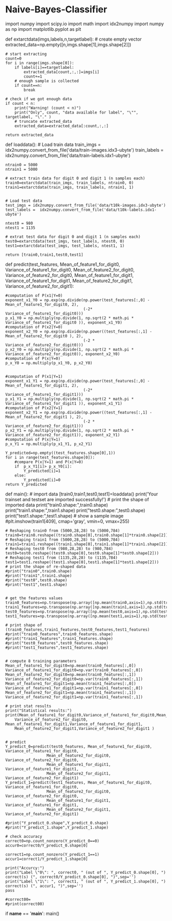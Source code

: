 # Naive-Bayes-Classifier
import numpy
import scipy.io
import math
import idx2numpy
import numpy as np
import matplotlib.pyplot as plt

def extarctdata(imgs,labels,n,targetlabel):
    # create empty vector
    extracted_data=np.empty([n,imgs.shape[1],imgs.shape[2]])
        
    # start extracting
    count=0
    for i in range(imgs.shape[0]):
        if labels[i]==targetlabel:
            extracted_data[count,:,:]=imgs[i]
            count+=1
        # enough sample is collected
        if count==n:
            break
            
    # check if we got enough data
    if count < n:
        print("Warning! (count < n)")
        print("Only", count, "data available for label", "\"", targetlabel, "\"." )
        # truncate extracted_data
        extracted_data=extracted_data[:count,:,:]
   
    return extracted_data

def loaddata():
    # Load train data 
    train_imgs = idx2numpy.convert_from_file('data/train-images.idx3-ubyte')
    train_labels =  idx2numpy.convert_from_file('data/train-labels.idx1-ubyte')
    
    ntrain0 = 5000
    ntrain1 = 5000 
    
    # extract train data for digit 0 and digit 1 (n samples each)
    train0=extarctdata(train_imgs, train_labels, ntrain0, 0)
    train1=extarctdata(train_imgs, train_labels, ntrain1, 1)
            
    
    # Load test data
    test_imgs = idx2numpy.convert_from_file('data/t10k-images.idx3-ubyte')
    test_labels =  idx2numpy.convert_from_file('data/t10k-labels.idx1-ubyte')
    
    ntest0 = 980
    ntest1 = 1135
    
    # extrat test data for digit 0 and digit 1 (n samples each)
    test0=extarctdata(test_imgs, test_labels, ntest0, 0)
    test1=extarctdata(test_imgs, test_labels, ntest1, 1)
    
    return [train0,train1,test0,test1]

def predict(test_features, Mean_of_feature1_for_digit0, Variance_of_feature1_for_digit0, 
                      Mean_of_feature2_for_digit0, Variance_of_feature2_for_digit0,
                      Mean_of_feature1_for_digit1, Variance_of_feature1_for_digit1, 
                      Mean_of_feature2_for_digit1, Variance_of_feature2_for_digit1):
    
    #computation of P(x1|Y=0)
    exponent_x1_Y0 = np.exp(np.divide(np.power(test_features[:,0] - Mean_of_feature1_for_digit0, 2),
                                      (-2* Variance_of_feature1_for_digit0)))
    p_x1_Y0 = np.multiply(np.divide(1, np.sqrt(2 * math.pi * Variance_of_feature1_for_digit0 )), exponent_x1_Y0)
    #computation of P(x2|Y=0)
    exponent_x2_Y0 = np.exp(np.divide(np.power((test_features[:,1] - Mean_of_feature2_for_digit0 ), 2),
                                      (-2 * Variance_of_feature2_for_digit0)))
    p_x2_Y0 = np.multiply(np.divide(1, np.sqrt(2 * math.pi * Variance_of_feature2_for_digit0)), exponent_x2_Y0)
    #computation of P(x|Y=0)
    p_x_Y0 = np.multiply(p_x1_Y0, p_x2_Y0)
    
    
    #computation of P(x1|Y=1)
    exponent_x1_Y1 = np.exp(np.divide(np.power(test_features[:,0] - Mean_of_feature1_for_digit1, 2),
                                      (-2* Variance_of_feature1_for_digit1)))
    p_x1_Y1 = np.multiply(np.divide(1, np.sqrt(2 * math.pi * Variance_of_feature1_for_digit1 )), exponent_x1_Y1)
    #computation of P(x2|Y=1)
    exponent_x2_Y1 = np.exp(np.divide(np.power((test_features[:,1] - Mean_of_feature2_for_digit1 ), 2),
                                      (-2 * Variance_of_feature2_for_digit1)))
    p_x2_Y1 = np.multiply(np.divide(1, np.sqrt(2 * math.pi * Variance_of_feature2_for_digit1)), exponent_x2_Y1)
    #computation of P(x|Y=1)
    p_x_Y1 = np.multiply(p_x1_Y1, p_x2_Y1)
   
    Y_predicted=np.empty((test_features.shape[0],1))
    for i in range(test_features.shape[0]):
        #compare P(x|Y=1) and P(x|Y=0)
        if  p_x_Y1[i]> p_x_Y0[i]:
            Y_predicted[i]=1
        else:
            Y_predicted[i]=0
    return Y_predicted



def main():
    # import data
    [train0,train1,test0,test1]=loaddata()
    print('Your trainset and testset are imported successfully!')
    # print the shape of imported data
    print("train0.shape:",train0.shape)
    print("train1.shape:",train1.shape)
    print("test0.shape:",test0.shape)
    print("test1.shape:",test1.shape)
    # show a sample image
    #plt.imshow(train1[409], cmap='gray', vmin=0, vmax=255)
    
    
    # Reshaping train0 from (5000,28,28) to (5000,784)
    train0=train0.reshape((train0.shape[0],train0.shape[1]*train0.shape[2]))
    # Reshaping train1 from (5000,28,28) to (5000,784)
    train1=train1.reshape((train1.shape[0],train1.shape[1]*train1.shape[2]))
    # Reshaping test0 from (980,28,28) to (980,784)
    test0=test0.reshape((test0.shape[0],test0.shape[1]*test0.shape[2]))
    # Reshaping test1 from (1135,28,28) to (1135,784)
    test1=test1.reshape((test1.shape[0],test1.shape[1]*test1.shape[2]))
    # print the shape of re-shaped data
    #print("train0",train0.shape)
    #print("train1",train1.shape)
    #print("test0",test0.shape)
    #print("test1",test1.shape)
    
    
    # get the features values
    train0_features=np.transpose(np.array([np.mean(train0,axis=1),np.std(train0,axis=1)]))
    train1_features=np.transpose(np.array([np.mean(train1,axis=1),np.std(train1,axis=1)]))
    test0_features=np.transpose(np.array([np.mean(test0,axis=1),np.std(test0,axis=1)]))
    test1_features=np.transpose(np.array([np.mean(test1,axis=1),np.std(test1,axis=1)]))
        
    # print shape of (train0_features,train1_features,test0_features,test1_features)
    #print("train0_features",train0_features.shape)
    #print("train1_features",train1_features.shape)
    #print("test0_features",test0_features.shape)
    #print("test1_features",test1_features.shape)
    
    
    # compute 8 training parameters
    Mean_of_feature1_for_digit0=np.mean(train0_features[:,0])
    Variance_of_feature1_for_digit0=np.var(train0_features[:,0])
    Mean_of_feature2_for_digit0=np.mean(train0_features[:,1])
    Variance_of_feature2_for_digit0=np.var(train0_features[:,1])
    Mean_of_feature1_for_digit1=np.mean(train1_features[:,0])
    Variance_of_feature1_for_digit1=np.var(train1_features[:,0])
    Mean_of_feature2_for_digit1=np.mean(train1_features[:,1])
    Variance_of_feature2_for_digit1=np.var(train1_features[:,1])
    
    # print stat results
    print("Statistical results:")
    print(Mean_of_feature1_for_digit0,Variance_of_feature1_for_digit0,Mean_of_feature2_for_digit0,
        Variance_of_feature2_for_digit0, Mean_of_feature1_for_digit1,Variance_of_feature1_for_digit1,
        Mean_of_feature2_for_digit1,Variance_of_feature2_for_digit1 )
    
           
    # predict
    Y_predict_0=predict(test0_features, Mean_of_feature1_for_digit0, Variance_of_feature1_for_digit0, 
                      Mean_of_feature2_for_digit0, Variance_of_feature2_for_digit0,
                      Mean_of_feature1_for_digit1, Variance_of_feature1_for_digit1, 
                      Mean_of_feature2_for_digit1, Variance_of_feature2_for_digit1)
    Y_predict_1=predict(test1_features, Mean_of_feature1_for_digit0, Variance_of_feature1_for_digit0, 
                      Mean_of_feature2_for_digit0, Variance_of_feature2_for_digit0,
                      Mean_of_feature1_for_digit1, Variance_of_feature1_for_digit1, 
                      Mean_of_feature2_for_digit1, Variance_of_feature2_for_digit1)
    
    #print("Y_predict_0.shape",Y_predict_0.shape)
    #print("Y_predict_1.shape",Y_predict_1.shape)
    
    # check accuracy
    correct0=np.count_nonzero(Y_predict_0==0)
    accur0=correct0/Y_predict_0.shape[0]

    correct1=np.count_nonzero(Y_predict_1==1)
    accur1=correct1/Y_predict_1.shape[0]
    
    print("Accurcy:")
    print("Label \"0\": ", correct0, " (out of ", Y_predict_0.shape[0], ") correct(s) (", correct0/Y_predict_0.shape[0], ")",sep='')
    print("Label \"1\": ", correct1, " (out of ", Y_predict_1.shape[0], ") correct(s) (", accur1, ")",sep='')   
    pass

    #correct00=
    #print(correct00)

if __name__ == '__main__':
    main()
    
